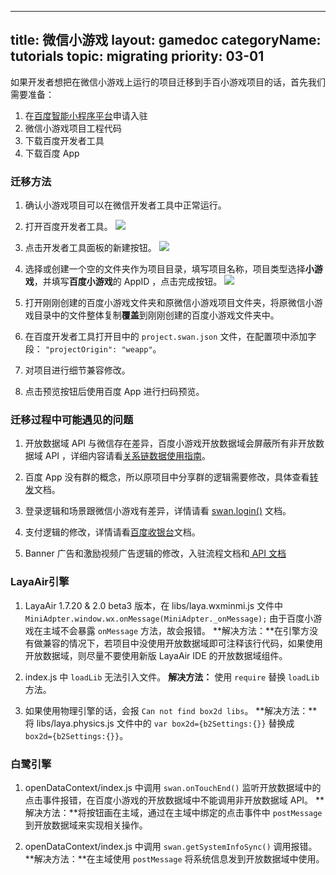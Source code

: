 
---
title: 微信小游戏
layout: gamedoc
categoryName: tutorials
topic: migrating
priority: 03-01
---

如果开发者想把在微信小游戏上运行的项目迁移到手百小游戏项目的话，首先我们需要准备：

1. 在[百度智能小程序平台](https://smartprogram.baidu.com/mappconsole/main/login)申请入驻
2. 微信小游戏项目工程代码
3. 下载百度开发者工具
4. 下载百度 App

### 迁移方法

1. 确认小游戏项目可以在微信开发者工具中正常运行。

2. 打开百度开发者工具。
![](/img/game/tutorials/transferimg00.png)

3. 点击开发者工具面板的新建按钮。
![](/img/game/tutorials/create.png)

4. 选择或创建一个空的文件夹作为项目目录，填写项目名称，项目类型选择**小游戏**，并填写**百度小游戏**的 AppID ，点击完成按钮。
![](/img/game/tutorials/fillin.png)

5. 打开刚刚创建的百度小游戏文件夹和原微信小游戏项目文件夹，将原微信小游戏目录中的文件整体复制**覆盖**到刚刚创建的百度小游戏文件夹中。

6. 在百度开发者工具打开目中的 `project.swan.json` 文件，在配置项中添加字段： `"projectOrigin": "weapp"`。

7. 对项目进行细节兼容修改。

8. 点击预览按钮后使用百度 App 进行扫码预览。

### 迁移过程中可能遇见的问题

1. 开放数据域 API 与微信存在差异，百度小游戏开放数据域会屏蔽所有非开放数据域 API ，详细内容请看[关系链数据使用指南](/tutorials/open-api/open-api/)。

2. 百度 App 没有群的概念，所以原项目中分享群的逻辑需要修改，具体查看[转发](/api/share/onShareAppMessage/)文档。

3. 登录逻辑和场景跟微信小游戏有差异，详情请看 [swan.login()](/api/openApi/login/#swan-login) 文档。

4. 支付逻辑的修改，详情请看[百度收银台](/api/openApi/requestPolymerPayment/#swan-requestPolymerPayment)文档。

5. Banner 广告和激励视频广告逻辑的修改，入驻流程文档和[ API 文档](/api/ad/bannerAd/)

### LayaAir引擎

1. LayaAir 1.7.20 & 2.0 beta3 版本，在 libs/laya.wxminmi.js 文件中 `MiniAdpter.window.wx.onMessage(MiniAdpter._onMessage);` 由于百度小游戏在主域不会暴露 `onMessage` 方法，故会报错。
**解决方法：**在引擎方没有做兼容的情况下，若项目中没使用开放数据域即可注释该行代码，如果使用开放数据域，则尽量不要使用新版 LayaAir IDE 的开放数据域组件。

2. index.js 中 `loadLib` 无法引入文件。
**解决方法：** 使用 `require` 替换 `loadLib` 方法。

3. 如果使用物理引擎的话，会报 `Can not find box2d libs`。
**解决方法：**将 libs/laya.physics.js 文件中的 `var box2d={b2Settings:{}}` 替换成 ` box2d={b2Settings:{}}`。

### 白鹭引擎

1. openDataContext/index.js 中调用 `swan.onTouchEnd()` 监听开放数据域中的点击事件报错，在百度小游戏的开放数据域中不能调用非开放数据域 API。
**解决方法：**将按钮画在主域，通过在主域中绑定的点击事件中 `postMessage` 到开放数据域来实现相关操作。

2. openDataContext/index.js 中调用 `swan.getSystemInfoSync()` 调用报错。
**解决方法：**在主域使用 `postMessage` 将系统信息发到开放数据域中使用。
